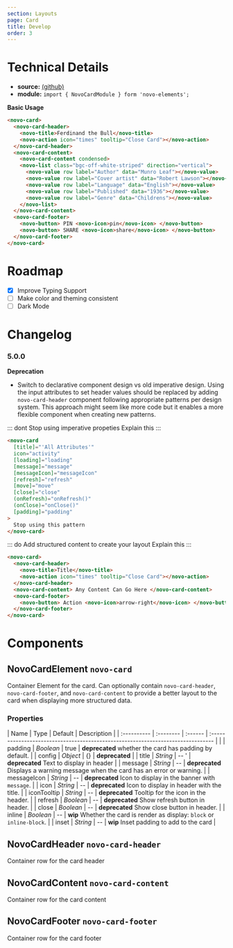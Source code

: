 ```yaml
---
section: Layouts
page: Card
title: Develop
order: 3
---
```


# Technical Details

- **source:** [(github)](https://github.com/bullhorn/novo-elements/blob/master/projects/novo-elements/src/elements/card)
- **module:** `import { NovoCardModule } form 'novo-elements';`

**Basic Usage**

```html
<novo-card>
  <novo-card-header>
    <novo-title>Ferdinand the Bull</novo-title>
    <novo-action icon="times" tooltip="Close Card"></novo-action>
  </novo-card-header>
  <novo-card-content>
    <novo-card-content condensed>
    <novo-list class="bgc-off-white-striped" direction="vertical">
      <novo-value row label="Author" data="Munro Leaf"></novo-value>
      <novo-value row label="Cover artist" data="Robert Lawson"></novo-value>
      <novo-value row label="Language" data="English"></novo-value>
      <novo-value row label="Published" data="1936"></novo-value>
      <novo-value row label="Genre" data="Childrens"></novo-value>
    </novo-list>
  </novo-card-content>
  <novo-card-footer>
    <novo-button> PIN <novo-icon>pin</novo-icon> </novo-button>
    <novo-button> SHARE <novo-icon>share</novo-icon> </novo-button>
  </novo-card-footer>
</novo-card>
```

# Roadmap

- [x] Improve Typing Support
- [ ] Make color and theming consistent
- [ ] Dark Mode

# Changelog

### 5.0.0

**Deprecation**

- Switch to declarative component design vs old imperative design. Using the input attributes to set header values should be replaced by adding `novo-card-header` component following appropriate patterns per design system. This approach might seem like more code but it enables a more flexible component when creating new patterns.

::: dont Stop using imperative propeties
Explain this
:::

```html
<novo-card
  [title]="'All Attributes'"
  icon="activity"
  [loading]="loading"
  [message]="message"
  [messageIcon]="messageIcon"
  [refresh]="refresh"
  [move]="move"
  [close]="close"
  (onRefresh)="onRefresh()"
  (onClose)="onClose()"
  [padding]="padding"
>
  Stop using this pattern
</novo-card>
```

::: do Add structured content to create your layout
Explain this
:::

```html
<novo-card>
  <novo-card-header>
    <novo-title>Title</novo-title>
    <novo-action icon="times" tooltip="Close Card"></novo-action>
  </novo-card-header>
  <novo-card-content> Any Content Can Go Here </novo-card-content>
  <novo-card-footer>
    <novo-button> Action <novo-icon>arrow-right</novo-icon> </novo-button>
  </novo-card-footer>
</novo-card>
```

# Components

## NovoCardElement `novo-card`

Container Element for the card. Can optionally contain `novo-card-header`, `novo-card-footer`, and `novo-card-content` to provide a better layout to the card when displaying more structured data.

### Properties

| Name | Type | Default | Description |
| :---------- | :-------- | :------ | :------------------------------------------------------------------------------- | |
| padding | _Boolean_ | true | **deprecated** whether the card has padding by default. |
| config | _Object_ | {} | **deprecated** |
| title | _String_ | -- ' | **deprecated** Text to display in header |
| message | _String_ | -- | **deprecated** Displays a warning message when the card has an error or warning. |
| messageIcon | _String_ | -- | **deprecated** Icon to display in the banner with `message`. |
| icon | _String_ | -- | **deprecated** Icon to display in header with the title. |
| iconTooltip | _String_ | -- | **deprecated** Tooltip for the icon in the header. |
| refresh | _Boolean_ | -- | **deprecated** Show refresh button in header. |
| close | _Boolean_ | -- | **deprecated** Show close button in header. |
| inline | _Boolean_ | -- | **wip** Whether the card is render as display: `block` or `inline-block`. |
| inset | _String_ | -- | **wip** Inset padding to add to the card |

## NovoCardHeader `novo-card-header`

Container row for the card header

## NovoCardContent `novo-card-content`

Container row for the card content

## NovoCardFooter `novo-card-footer`

Container row for the card footer
